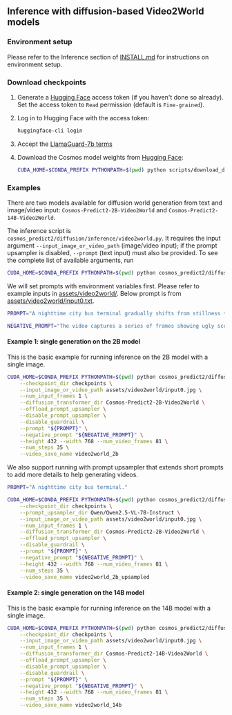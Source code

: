 ## Inference with diffusion-based Video2World models

### Environment setup

Please refer to the Inference section of [INSTALL.md](/INSTALL.md#inference) for instructions on environment setup.

### Download checkpoints

1. Generate a [Hugging Face](https://huggingface.co/settings/tokens) access token (if you haven't done so already). Set the access token to `Read` permission (default is `Fine-grained`).

2. Log in to Hugging Face with the access token:
   ```bash
   huggingface-cli login
   ```
3. Accept the [LlamaGuard-7b terms](https://huggingface.co/meta-llama/LlamaGuard-7b)

4. Download the Cosmos model weights from [Hugging Face](https://huggingface.co/collections/nvidia/cosmos-predict2-68028efc052239369a0f2959):
   ```bash
   CUDA_HOME=$CONDA_PREFIX PYTHONPATH=$(pwd) python scripts/download_diffusion_checkpoints.py --model_sizes 2B 14B --model_types Video2World --checkpoint_dir checkpoints
   ```

<!-- ### GPU memory requirements

We report the maximum observed GPU memory usage during end-to-end inference. Additionally, we offer a series of model offloading strategies to help users manage GPU memory usage effectively.

For GPUs with limited memory, we recommend fully offloading all models. For higher-end GPUs, users can select the most suitable offloading strategy considering the numbers provided below.

| Offloading Strategy                                                              | Cosmos-Predict2-2B-Video2World | Cosmos-Predict2-14B-Video2World |
|----------------------------------------------------------------------------------|---------|---------|
| Offload prompt upsampler                                                         | 76.5 GB | > 80.0 GB |
| Offload prompt upsampler & guardrails                                            | 59.9 GB | 73.3 GB |
| Offload prompt upsampler & guardrails & T5 encoder                               | 41.3 GB | 54.8 GB |
| Offload prompt upsampler & guardrails & T5 encoder & tokenizer                   | 41.1 GB | 54.5 GB |
| Offload prompt upsampler & guardrails & T5 encoder & tokenizer & diffusion model | 27.3 GB | 39.0 GB |

The numbers may vary depending on system specs and are for reference only. -->

### Examples

There are two models available for diffusion world generation from text and image/video input: `Cosmos-Predict2-2B-Video2World` and `Cosmos-Predict2-14B-Video2World`.

The inference script is `cosmos_predict2/diffusion/inference/video2world.py`.
It requires the input argument `--input_image_or_video_path` (image/video input); if the prompt upsampler is disabled, `--prompt` (text input) must also be provided.
To see the complete list of available arguments, run
```bash
CUDA_HOME=$CONDA_PREFIX PYTHONPATH=$(pwd) python cosmos_predict2/diffusion/inference/video2world.py --help
```

We will set prompts with environment variables first.
Please refer to example inputs in [assets/video2world/](/assets/video2world/).
Below prompt is from [assets/video2world/input0.txt](/assets/video2world/input0.txt).
```bash
PROMPT="A nighttime city bus terminal gradually shifts from stillness to subtle movement. At first, multiple double-decker buses are parked under the glow of overhead lights, with a central bus labeled “87D” facing forward and stationary. As the video progresses, the bus in the middle moves ahead slowly, its headlights brightening the surrounding area and casting reflections onto adjacent vehicles. The motion creates space in the lineup, signaling activity within the otherwise quiet station. It then comes to a smooth stop, resuming its position in line. Overhead signage in Chinese characters remains illuminated, enhancing the vibrant, urban night scene."

NEGATIVE_PROMPT="The video captures a series of frames showing ugly scenes, static with no motion, motion blur, over-saturation, shaky footage, low resolution, grainy texture, pixelated images, poorly lit areas, underexposed and overexposed scenes, poor color balance, washed out colors, choppy sequences, jerky movements, low frame rate, artifacting, color banding, unnatural transitions, outdated special effects, fake elements, unconvincing visuals, poorly edited content, jump cuts, visual noise, and flickering. Overall, the video is of poor quality."
```

#### Example 1: single generation on the 2B model
This is the basic example for running inference on the 2B model with a single image. 
<!-- No text prompts are provided here. -->

```bash
CUDA_HOME=$CONDA_PREFIX PYTHONPATH=$(pwd) python cosmos_predict2/diffusion/inference/video2world.py \
    --checkpoint_dir checkpoints \
    --input_image_or_video_path assets/video2world/input0.jpg \
    --num_input_frames 1 \
    --diffusion_transformer_dir Cosmos-Predict2-2B-Video2World \
    --offload_prompt_upsampler \
    --disable_prompt_upsampler \
    --disable_guardrail \
    --prompt "${PROMPT}" \
    --negative_prompt "${NEGATIVE_PROMPT}" \
    --height 432 --width 768 --num_video_frames 81 \
    --num_steps 35 \
    --video_save_name video2world_2b
```

We also support running with prompt upsampler that extends short prompts to add more details to help generating videos.
```bash
PROMPT="A nighttime city bus terminal."

CUDA_HOME=$CONDA_PREFIX PYTHONPATH=$(pwd) python cosmos_predict2/diffusion/inference/video2world.py \
    --checkpoint_dir checkpoints \
    --prompt_upsampler_dir Qwen/Qwen2.5-VL-7B-Instruct \
    --input_image_or_video_path assets/video2world/input0.jpg \
    --num_input_frames 1 \
    --diffusion_transformer_dir Cosmos-Predict2-2B-Video2World \
    --offload_prompt_upsampler \
    --disable_guardrail \
    --prompt "${PROMPT}" \
    --negative_prompt "${NEGATIVE_PROMPT}" \
    --height 432 --width 768 --num_video_frames 81 \
    --num_steps 35 \
    --video_save_name video2world_2b_upsampled
```

#### Example 2: single generation on the 14B model
This is the basic example for running inference on the 14B model with a single image. 
<!-- No text prompts are provided here. -->

```bash
CUDA_HOME=$CONDA_PREFIX PYTHONPATH=$(pwd) python cosmos_predict2/diffusion/inference/video2world.py \
    --checkpoint_dir checkpoints \
    --input_image_or_video_path assets/video2world/input0.jpg \
    --num_input_frames 1 \
    --diffusion_transformer_dir Cosmos-Predict2-14B-Video2World \
    --offload_prompt_upsampler \
    --disable_prompt_upsampler \
    --disable_guardrail \
    --prompt "${PROMPT}" \
    --negative_prompt "${NEGATIVE_PROMPT}" \
    --height 432 --width 768 --num_video_frames 81 \
    --num_steps 35 \
    --video_save_name video2world_14b
```

<!-- #### Example 2: single generation on the 14B model with model offloading
We run inference on the 14B model with offloading flags enabled. This is suitable for low-memory GPUs. Model offloading is also required for the 14B model to avoid OOM.
```bash
CUDA_HOME=$CONDA_PREFIX PYTHONPATH=$(pwd) python cosmos_predict2/diffusion/inference/video2world.py \
    --checkpoint_dir checkpoints \
    --diffusion_transformer_dir Cosmos-Predict2-14B-Video2World \
    --input_image_or_video_path assets/diffusion/video2world_input0.jpg \
    --num_input_frames 1 \
    --offload_tokenizer \
    --offload_diffusion_transformer \
    --offload_text_encoder_model \
    --offload_prompt_upsampler \
    --offload_guardrail_models \
    --video_save_name diffusion-video2world-14b
```

#### Example 3: single generation with multi-GPU inference
This example runs parallelized inference on a single prompt using 8 GPUs.
```bash
NUM_GPUS=8
CUDA_HOME=$CONDA_PREFIX PYTHONPATH=$(pwd) torchrun --nproc_per_node=${NUM_GPUS} cosmos_predict2/diffusion/inference/video2world.py \
    --num_gpus ${NUM_GPUS} \
    --checkpoint_dir checkpoints \
    --diffusion_transformer_dir Cosmos-Predict2-2B-Video2World \
    --input_image_or_video_path assets/diffusion/video2world_input0.jpg \
    --num_input_frames 1 \
    --offload_prompt_upsampler \
    --video_save_name diffusion-video2world-2b
```

#### Example 4: batch generation
This example runs inference on a batch of prompts, provided through the `--batch_input_path` argument (path to a JSONL file).
Each line in the JSONL file must contain a `visual_input` field:
```json
{"visual_input": "path/to/video1.mp4"}
{"visual_input": "path/to/video2.mp4"}
```
Inference command (with 9 input frames):
```bash
CUDA_HOME=$CONDA_PREFIX PYTHONPATH=$(pwd) python cosmos_predict2/diffusion/inference/video2world.py \
    --checkpoint_dir checkpoints \
    --diffusion_transformer_dir Cosmos-Predict2-2B-Video2World \
    --batch_input_path assets/diffusion/batch_inputs/video2world_ps.jsonl \
    --num_input_frames 9 \
    --offload_prompt_upsampler \
    --video_save_folder diffusion-video2world-2b-batch
```

#### Example 5: batch generation without prompt upsampler
This example runs inference on a batch of prompts, provided through the `--batch_input_path` argument (path to a JSONL file).
The prompt upsampler is disabled, and thus each line in the JSONL file will need to include both `prompt` and `visual_input` fields.
```json
{"prompt": "prompt1", "visual_input": "path/to/video1.mp4"}
{"prompt": "prompt2", "visual_input": "path/to/video2.mp4"}
```
Inference command (with 9 input frames):
```bash
CUDA_HOME=$CONDA_PREFIX PYTHONPATH=$(pwd) python cosmos_predict2/diffusion/inference/video2world.py \
    --checkpoint_dir checkpoints \
    --diffusion_transformer_dir Cosmos-Predict2-2B-Video2World \
    --batch_input_path assets/diffusion/batch_inputs/video2world_wo_ps.jsonl \
    --num_input_frames 9 \
    --disable_prompt_upsampler \
    --video_save_folder diffusion-video2world-2b-batch-wo-ps
``` -->
